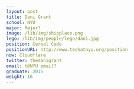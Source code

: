 ```yaml
---
layout: post
title: Dani Grant
school: NYU
major: Major?
image: /lib/img/shipplace.png
lego: /lib/img/people/lego/dani.jpg
position: Cereal Code
positionURL: http://www.techatnyu.org/position
now: Cloudflare
twitter: thedanigrant
email: t@NYU email?
graduate: 2015
weight: 16
---
```

